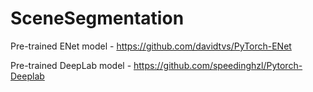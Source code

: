# SceneSegmentation

Pre-trained ENet model -
https://github.com/davidtvs/PyTorch-ENet

Pre-trained DeepLab model -
https://github.com/speedinghzl/Pytorch-Deeplab
